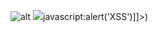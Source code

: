 <![CDATA[
![](javascript:alert('XSS'))
]]>

![alt<![CDATA[](javascript:alert('XSS'))]]>](https://example.com)
![](https://example.com<![CDATA[)javascript:alert('XSS')]]>)
